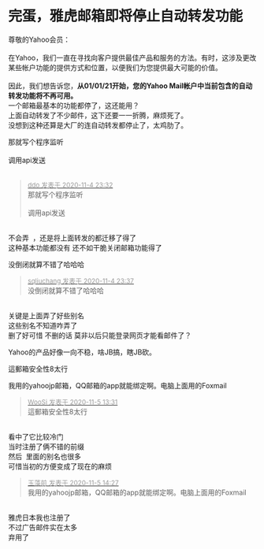 # 完蛋，雅虎邮箱即将停止自动转发功能


尊敬的Yahoo会员：<br />
<br />
在Yahoo，我们一直在寻找向客户提供最佳产品和服务的方法。有时，这涉及更改某些帐户功能的提供方式和位置，以便我们为您提供最大可能的价值。<br />
<br />
因此，我们想告诉您，<strong>从01/01/21开始，您的Yahoo Mail帐户中当前包含的自动转发功能将不再可用。</strong><br />
一个邮箱最基本的功能都停了，这还能用？<br />
上面自动转发了不少邮件，这下还要一一折腾，麻烦死了。<br />
没想到这种还算是大厂的连自动转发都停止了，太鸡肋了。

那就写个程序监听<br />
<br />
调用api发送<br />
<br />
<img src="static/image/smiley/default/lol.gif" smilieid="12" border="0" alt="" /><img src="static/image/smiley/default/lol.gif" smilieid="12" border="0" alt="" /><img src="static/image/smiley/default/lol.gif" smilieid="12" border="0" alt="" />

<div class="quote"><blockquote><font size="2"><a href="https://www.hostloc.com/forum.php?mod=redirect&amp;goto=findpost&amp;pid=9404282&amp;ptid=762558" target="_blank"><font color="#999999">ddo 发表于 2020-11-4 23:32</font></a></font><br />
那就写个程序监听<br />
<br />
调用api发送</blockquote></div><br />
不会弄&nbsp;&nbsp;，还是将上面转发的都迁移了得了<br />
这种基本功能都没有 还不如干脆关闭邮箱功能得了

没倒闭就算不错了哈哈哈

<div class="quote"><blockquote><font size="2"><a href="https://www.hostloc.com/forum.php?mod=redirect&amp;goto=findpost&amp;pid=9404301&amp;ptid=762558" target="_blank"><font color="#999999">sqliuchang 发表于 2020-11-4 23:37</font></a></font><br />
没倒闭就算不错了哈哈哈</blockquote></div><br />
关键是上面弄了好些别名&nbsp;&nbsp;<br />
这些别名不知道咋弄了<br />
删了好可惜 不删的话 莫非以后只能登录网页才能看邮件了？

Yahoo的产品好像一向不稳，啥JB搞，瞎JB砍。

這郵箱安全性8太行

我用的yahoojp邮箱，QQ邮箱的app就能绑定啊。电脑上面用的Foxmail

<div class="quote"><blockquote><font size="2"><a href="https://www.hostloc.com/forum.php?mod=redirect&amp;goto=findpost&amp;pid=9406311&amp;ptid=762558" target="_blank"><font color="#999999">WooSi 发表于 2020-11-5 13:31</font></a></font><br />
這郵箱安全性8太行</blockquote></div><br />
看中了它比较冷门<br />
当时注册了俩不错的前缀<br />
然后&nbsp;&nbsp;里面的别名也很多<br />
可惜当初的方便变成了现在的麻烦<br />


<div class="quote"><blockquote><font size="2"><a href="https://www.hostloc.com/forum.php?mod=redirect&amp;goto=findpost&amp;pid=9406567&amp;ptid=762558" target="_blank"><font color="#999999">玉藻前 发表于 2020-11-5 14:27</font></a></font><br />
我用的yahoojp邮箱，QQ邮箱的app就能绑定啊。电脑上面用的Foxmail</blockquote></div><br />
雅虎日本我也注册了&nbsp;&nbsp;<br />
不过广告邮件实在太多<br />
弃用了
